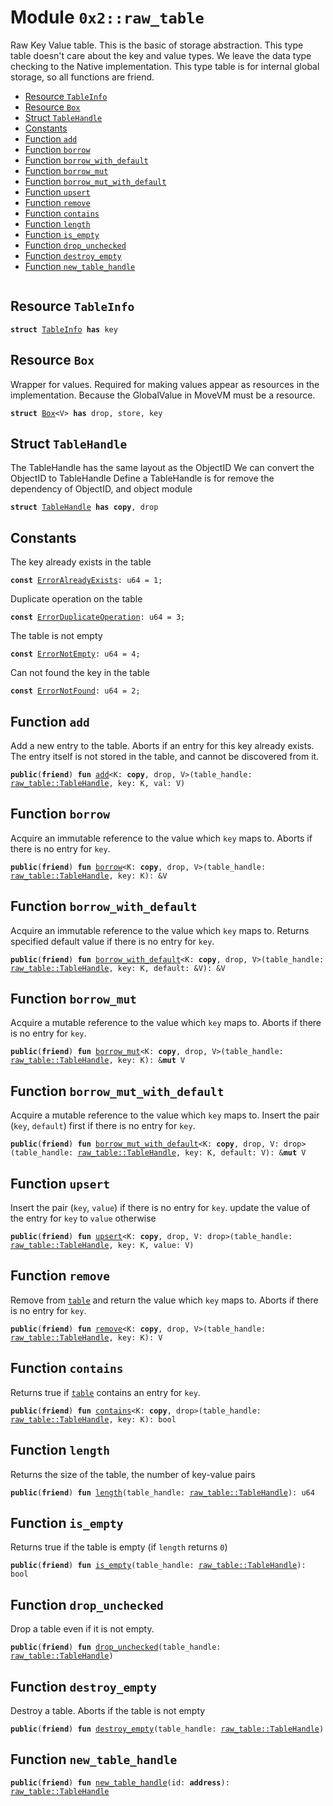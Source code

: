 
<a name="0x2_raw_table"></a>

# Module `0x2::raw_table`

Raw Key Value table. This is the basic of storage abstraction.
This type table doesn't care about the key and value types. We leave the data type checking to the Native implementation.
This type table is for internal global storage, so all functions are friend.


-  [Resource `TableInfo`](#0x2_raw_table_TableInfo)
-  [Resource `Box`](#0x2_raw_table_Box)
-  [Struct `TableHandle`](#0x2_raw_table_TableHandle)
-  [Constants](#@Constants_0)
-  [Function `add`](#0x2_raw_table_add)
-  [Function `borrow`](#0x2_raw_table_borrow)
-  [Function `borrow_with_default`](#0x2_raw_table_borrow_with_default)
-  [Function `borrow_mut`](#0x2_raw_table_borrow_mut)
-  [Function `borrow_mut_with_default`](#0x2_raw_table_borrow_mut_with_default)
-  [Function `upsert`](#0x2_raw_table_upsert)
-  [Function `remove`](#0x2_raw_table_remove)
-  [Function `contains`](#0x2_raw_table_contains)
-  [Function `length`](#0x2_raw_table_length)
-  [Function `is_empty`](#0x2_raw_table_is_empty)
-  [Function `drop_unchecked`](#0x2_raw_table_drop_unchecked)
-  [Function `destroy_empty`](#0x2_raw_table_destroy_empty)
-  [Function `new_table_handle`](#0x2_raw_table_new_table_handle)


<pre><code></code></pre>



<a name="0x2_raw_table_TableInfo"></a>

## Resource `TableInfo`



<pre><code><b>struct</b> <a href="raw_table.md#0x2_raw_table_TableInfo">TableInfo</a> <b>has</b> key
</code></pre>



<a name="0x2_raw_table_Box"></a>

## Resource `Box`

Wrapper for values. Required for making values appear as resources in the implementation.
Because the GlobalValue in MoveVM must be a resource.


<pre><code><b>struct</b> <a href="raw_table.md#0x2_raw_table_Box">Box</a>&lt;V&gt; <b>has</b> drop, store, key
</code></pre>



<a name="0x2_raw_table_TableHandle"></a>

## Struct `TableHandle`

The TableHandle has the same layout as the ObjectID
We can convert the ObjectID to TableHandle
Define a TableHandle is for remove the dependency of ObjectID, and object module


<pre><code><b>struct</b> <a href="raw_table.md#0x2_raw_table_TableHandle">TableHandle</a> <b>has</b> <b>copy</b>, drop
</code></pre>



<a name="@Constants_0"></a>

## Constants


<a name="0x2_raw_table_ErrorAlreadyExists"></a>

The key already exists in the table


<pre><code><b>const</b> <a href="raw_table.md#0x2_raw_table_ErrorAlreadyExists">ErrorAlreadyExists</a>: u64 = 1;
</code></pre>



<a name="0x2_raw_table_ErrorDuplicateOperation"></a>

Duplicate operation on the table


<pre><code><b>const</b> <a href="raw_table.md#0x2_raw_table_ErrorDuplicateOperation">ErrorDuplicateOperation</a>: u64 = 3;
</code></pre>



<a name="0x2_raw_table_ErrorNotEmpty"></a>

The table is not empty


<pre><code><b>const</b> <a href="raw_table.md#0x2_raw_table_ErrorNotEmpty">ErrorNotEmpty</a>: u64 = 4;
</code></pre>



<a name="0x2_raw_table_ErrorNotFound"></a>

Can not found the key in the table


<pre><code><b>const</b> <a href="raw_table.md#0x2_raw_table_ErrorNotFound">ErrorNotFound</a>: u64 = 2;
</code></pre>



<a name="0x2_raw_table_add"></a>

## Function `add`

Add a new entry to the table. Aborts if an entry for this
key already exists. The entry itself is not stored in the
table, and cannot be discovered from it.


<pre><code><b>public</b>(<b>friend</b>) <b>fun</b> <a href="raw_table.md#0x2_raw_table_add">add</a>&lt;K: <b>copy</b>, drop, V&gt;(table_handle: <a href="raw_table.md#0x2_raw_table_TableHandle">raw_table::TableHandle</a>, key: K, val: V)
</code></pre>



<a name="0x2_raw_table_borrow"></a>

## Function `borrow`

Acquire an immutable reference to the value which <code>key</code> maps to.
Aborts if there is no entry for <code>key</code>.


<pre><code><b>public</b>(<b>friend</b>) <b>fun</b> <a href="raw_table.md#0x2_raw_table_borrow">borrow</a>&lt;K: <b>copy</b>, drop, V&gt;(table_handle: <a href="raw_table.md#0x2_raw_table_TableHandle">raw_table::TableHandle</a>, key: K): &V
</code></pre>



<a name="0x2_raw_table_borrow_with_default"></a>

## Function `borrow_with_default`

Acquire an immutable reference to the value which <code>key</code> maps to.
Returns specified default value if there is no entry for <code>key</code>.


<pre><code><b>public</b>(<b>friend</b>) <b>fun</b> <a href="raw_table.md#0x2_raw_table_borrow_with_default">borrow_with_default</a>&lt;K: <b>copy</b>, drop, V&gt;(table_handle: <a href="raw_table.md#0x2_raw_table_TableHandle">raw_table::TableHandle</a>, key: K, default: &V): &V
</code></pre>



<a name="0x2_raw_table_borrow_mut"></a>

## Function `borrow_mut`

Acquire a mutable reference to the value which <code>key</code> maps to.
Aborts if there is no entry for <code>key</code>.


<pre><code><b>public</b>(<b>friend</b>) <b>fun</b> <a href="raw_table.md#0x2_raw_table_borrow_mut">borrow_mut</a>&lt;K: <b>copy</b>, drop, V&gt;(table_handle: <a href="raw_table.md#0x2_raw_table_TableHandle">raw_table::TableHandle</a>, key: K): &<b>mut</b> V
</code></pre>



<a name="0x2_raw_table_borrow_mut_with_default"></a>

## Function `borrow_mut_with_default`

Acquire a mutable reference to the value which <code>key</code> maps to.
Insert the pair (<code>key</code>, <code>default</code>) first if there is no entry for <code>key</code>.


<pre><code><b>public</b>(<b>friend</b>) <b>fun</b> <a href="raw_table.md#0x2_raw_table_borrow_mut_with_default">borrow_mut_with_default</a>&lt;K: <b>copy</b>, drop, V: drop&gt;(table_handle: <a href="raw_table.md#0x2_raw_table_TableHandle">raw_table::TableHandle</a>, key: K, default: V): &<b>mut</b> V
</code></pre>



<a name="0x2_raw_table_upsert"></a>

## Function `upsert`

Insert the pair (<code>key</code>, <code>value</code>) if there is no entry for <code>key</code>.
update the value of the entry for <code>key</code> to <code>value</code> otherwise


<pre><code><b>public</b>(<b>friend</b>) <b>fun</b> <a href="raw_table.md#0x2_raw_table_upsert">upsert</a>&lt;K: <b>copy</b>, drop, V: drop&gt;(table_handle: <a href="raw_table.md#0x2_raw_table_TableHandle">raw_table::TableHandle</a>, key: K, value: V)
</code></pre>



<a name="0x2_raw_table_remove"></a>

## Function `remove`

Remove from <code><a href="table.md#0x2_table">table</a></code> and return the value which <code>key</code> maps to.
Aborts if there is no entry for <code>key</code>.


<pre><code><b>public</b>(<b>friend</b>) <b>fun</b> <a href="raw_table.md#0x2_raw_table_remove">remove</a>&lt;K: <b>copy</b>, drop, V&gt;(table_handle: <a href="raw_table.md#0x2_raw_table_TableHandle">raw_table::TableHandle</a>, key: K): V
</code></pre>



<a name="0x2_raw_table_contains"></a>

## Function `contains`

Returns true if <code><a href="table.md#0x2_table">table</a></code> contains an entry for <code>key</code>.


<pre><code><b>public</b>(<b>friend</b>) <b>fun</b> <a href="raw_table.md#0x2_raw_table_contains">contains</a>&lt;K: <b>copy</b>, drop&gt;(table_handle: <a href="raw_table.md#0x2_raw_table_TableHandle">raw_table::TableHandle</a>, key: K): bool
</code></pre>



<a name="0x2_raw_table_length"></a>

## Function `length`

Returns the size of the table, the number of key-value pairs


<pre><code><b>public</b>(<b>friend</b>) <b>fun</b> <a href="raw_table.md#0x2_raw_table_length">length</a>(table_handle: <a href="raw_table.md#0x2_raw_table_TableHandle">raw_table::TableHandle</a>): u64
</code></pre>



<a name="0x2_raw_table_is_empty"></a>

## Function `is_empty`

Returns true if the table is empty (if <code>length</code> returns <code>0</code>)


<pre><code><b>public</b>(<b>friend</b>) <b>fun</b> <a href="raw_table.md#0x2_raw_table_is_empty">is_empty</a>(table_handle: <a href="raw_table.md#0x2_raw_table_TableHandle">raw_table::TableHandle</a>): bool
</code></pre>



<a name="0x2_raw_table_drop_unchecked"></a>

## Function `drop_unchecked`

Drop a table even if it is not empty.


<pre><code><b>public</b>(<b>friend</b>) <b>fun</b> <a href="raw_table.md#0x2_raw_table_drop_unchecked">drop_unchecked</a>(table_handle: <a href="raw_table.md#0x2_raw_table_TableHandle">raw_table::TableHandle</a>)
</code></pre>



<a name="0x2_raw_table_destroy_empty"></a>

## Function `destroy_empty`

Destroy a table. Aborts if the table is not empty


<pre><code><b>public</b>(<b>friend</b>) <b>fun</b> <a href="raw_table.md#0x2_raw_table_destroy_empty">destroy_empty</a>(table_handle: <a href="raw_table.md#0x2_raw_table_TableHandle">raw_table::TableHandle</a>)
</code></pre>



<a name="0x2_raw_table_new_table_handle"></a>

## Function `new_table_handle`



<pre><code><b>public</b>(<b>friend</b>) <b>fun</b> <a href="raw_table.md#0x2_raw_table_new_table_handle">new_table_handle</a>(id: <b>address</b>): <a href="raw_table.md#0x2_raw_table_TableHandle">raw_table::TableHandle</a>
</code></pre>
